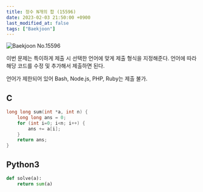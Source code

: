 ```yaml
---
title: 정수 N개의 합 (15596)
date: 2023-02-03 21:50:00 +0900
last_modified_at: false
tags: ["Baekjoon"]
---
```


![Baekjoon No.15596](https://cdn.jsdelivr.net/gh/kimzuni/cdn/blog/baekjoon-15596.png)

이번 문제는 특이하게 제출 시 선택한 언어에 맞게 제출 형식을 지정해준다.
언어에 따라 해당 코드를 수정 및 추가해서 제출하면 된다.

언어가 제한되어 있어 Bash, Node.js, PHP, Ruby는 제출 불가.

## C

```c
long long sum(int *a, int n) {
	long long ans = 0;
	for (int i=0; i<n; i++) {
		ans += a[i];
	}
	return ans;
}
```

## Python3

```python
def solve(a):
    return sum(a)
```
